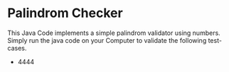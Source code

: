 # Palindrom Checker

This Java Code implements a simple palindrom validator using numbers.
Simply run the java code on your Computer to validate the following test-cases.

* 4444

